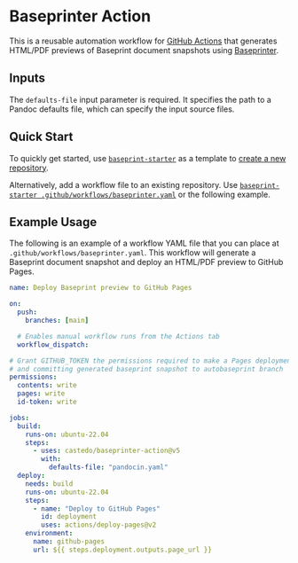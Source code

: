 # Baseprinter Action

This is a reusable automation workflow for [GitHub Actions](https://github.com/features/actions)
that generates HTML/PDF previews of Baseprint document snapshots
using [Baseprinter](https://try.perm.pub/baseprinter).


## Inputs

The `defaults-file` input parameter is required.
It specifies the path to a
Pandoc defaults file,
which can specify the input source files.


## Quick Start

To quickly get started, use
[`baseprint-starter`](https://github.com/castedo/baseprint-starter/)
as a template to [create a new repository](
https://github.com/new?template_owner=castedo&template_name=baseprint-starter
).

Alternatively, add a workflow file to an existing repository.
Use [`baseprint-starter .github/workflows/baseprinter.yaml`](
https://github.com/castedo/baseprint-starter/blob/main/.github/workflows/baseprinter.yaml
)
or the following example.


## Example Usage

The following is an example of a workflow YAML file that you can place at
`.github/workflows/baseprinter.yaml`.
This workflow will generate a Baseprint document snapshot and deploy an HTML/PDF preview
to GitHub Pages.

```yaml
name: Deploy Baseprint preview to GitHub Pages

on:
  push:
    branches: [main]

  # Enables manual workflow runs from the Actions tab
  workflow_dispatch:

# Grant GITHUB_TOKEN the permissions required to make a Pages deployment
# and committing generated baseprint snapshot to autobaseprint branch
permissions:
  contents: write
  pages: write
  id-token: write

jobs:
  build:
    runs-on: ubuntu-22.04
    steps:
      - uses: castedo/baseprinter-action@v5
        with:
          defaults-file: "pandocin.yaml"
  deploy:
    needs: build
    runs-on: ubuntu-22.04
    steps:
      - name: "Deploy to GitHub Pages"
        id: deployment
        uses: actions/deploy-pages@v2
    environment:
      name: github-pages
      url: ${{ steps.deployment.outputs.page_url }}
```
